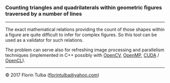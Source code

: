 ### Counting triangles and quadrilaterals within geometric figures traversed by a number of lines

* * *

The exact mathematical relations providing the count of those shapes within a figure are quite difficult to infer for complex figures. So this tool can be used as a validator for such relations.

The problem can serve also for refreshing image processing and parallelism techniques (implemented in C++ possibly with [OpenCV](http://opencv.org/), [OpenMP](http://www.openmp.org/), [CUDA](https://en.wikipedia.org/wiki/CUDA) / [OpenCL](https://www.khronos.org/opencl/)).

* * *

&copy; 2017 Florin Tulba (florintulba@yahoo.com)